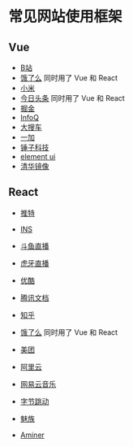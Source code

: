 # 常见网站使用框架

## Vue

- [B站](https://www.bilibili.com/)
- [饿了么](https://www.ele.me/) 同时用了 Vue 和 React
- [小米](https://www.mi.com/)
- [今日头条](https://www.toutiao.com/) 同时用了 Vue 和 React
- [掘金](https://juejin.im/)
- [InfoQ](https://www.infoq.cn/)
- [大搜车](https://www.souche.com/)
- [一加](https://www.infoq.cn/)
- [锤子科技](https://www.smartisan.com/)
- [element ui](https://element.eleme.cn/)
- [清华镜像](https://mirrors.tuna.tsinghua.edu.cn/)

## React

- [推特](https://twitter.com/)
- [INS](https://www.instagram.com/)

- [斗鱼直播](https://www.douyu.com/)
- [虎牙直播](https://www.huya.com/)
- [优酷](https://youku.com/)

- [腾讯文档](https://docs.qq.com/desktop)
- [知乎](https://www.zhihu.com/)
- [饿了么](https://www.ele.me/) 同时用了 Vue 和 React
- [美团](meituan.com)
- [阿里云](https://www.aliyun.com/)
- [网易云音乐](https://music.163.com/)
- [字节跳动](https://bytedance.com/zh)
- [魅族](https://www.meizu.com/)
- [Aminer](https://www.aminer.cn/)
